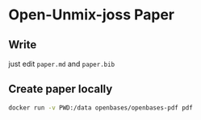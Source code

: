 # Open-Unmix-joss Paper

## Write

just edit `paper.md` and `paper.bib`

## Create paper locally

```bash
docker run -v PWD:/data openbases/openbases-pdf pdf
```
